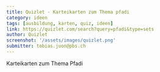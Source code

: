 ```yaml
---
title: Quizlet - Karteikarten zum Thema pfadi
category: ideen
tags: [ausbildung, karten, quiz, ideen]
link: https://quizlet.com/search?query=pfadi&type=sets
author: Quizlet
screenshot: '/assets/images/quizlet.png'
submitter: tobias.juon@pbs.ch
---
```


Karteikarten zum Thema Pfadi
